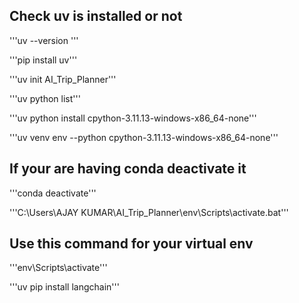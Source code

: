 ## Check uv is installed or not

'''uv --version
'''

'''pip install uv'''

'''uv init AI_Trip_Planner'''

'''uv python list'''

'''uv python install cpython-3.11.13-windows-x86_64-none'''

'''uv venv env --python cpython-3.11.13-windows-x86_64-none'''

## If your are having conda deactivate it

'''conda deactivate'''

'''C:\Users\AJAY KUMAR\AI_Trip_Planner\env\Scripts\activate.bat'''

## Use this command for your virtual env

'''env\Scripts\activate'''

'''uv pip install langchain'''
